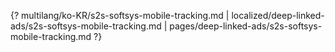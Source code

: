 {? multilang/ko-KR/s2s-softsys-mobile-tracking.md | localized/deep-linked-ads/s2s-softsys-mobile-tracking.md | pages/deep-linked-ads/s2s-softsys-mobile-tracking.md ?}
